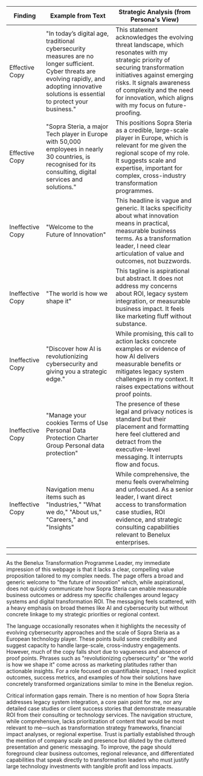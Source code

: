 | Finding          | Example from Text                                                                                      | Strategic Analysis (from Persona's View)                                                                                                                         |
| ---------------- | ---------------------------------------------------------------------------------------------------- | ---------------------------------------------------------------------------------------------------------------------------------------------------------------- |
| Effective Copy   | "In today’s digital age, traditional cybersecurity measures are no longer sufficient. Cyber threats are evolving rapidly, and adopting innovative solutions is essential to protect your business." | This statement acknowledges the evolving threat landscape, which resonates with my strategic priority of securing transformation initiatives against emerging risks. It signals awareness of complexity and the need for innovation, which aligns with my focus on future-proofing. |
| Effective Copy   | "Sopra Steria, a major Tech player in Europe with 50,000 employees in nearly 30 countries, is recognised for its consulting, digital services and solutions." | This positions Sopra Steria as a credible, large-scale player in Europe, which is relevant for me given the regional scope of my role. It suggests scale and expertise, important for complex, cross-industry transformation programmes. |
| Ineffective Copy | "Welcome to the Future of Innovation"                                                                 | This headline is vague and generic. It lacks specificity about what innovation means in practical, measurable business terms. As a transformation leader, I need clear articulation of value and outcomes, not buzzwords. |
| Ineffective Copy | "The world is how we shape it"                                                                        | This tagline is aspirational but abstract. It does not address my concerns about ROI, legacy system integration, or measurable business impact. It feels like marketing fluff without substance. |
| Ineffective Copy | "Discover how AI is revolutionizing cybersecurity and giving you a strategic edge."                   | While promising, this call to action lacks concrete examples or evidence of how AI delivers measurable benefits or mitigates legacy system challenges in my context. It raises expectations without proof points. |
| Ineffective Copy | "Manage your cookies Terms of Use Personal Data Protection Charter Group Personal data protection"    | The presence of these legal and privacy notices is standard but their placement and formatting here feel cluttered and detract from the executive-level messaging. It interrupts flow and focus. |
| Ineffective Copy | Navigation menu items such as "Industries," "What we do," "About us," "Careers," and "Insights"       | While comprehensive, the menu feels overwhelming and unfocused. As a senior leader, I want direct access to transformation case studies, ROI evidence, and strategic consulting capabilities relevant to Benelux enterprises. |

---

As the Benelux Transformation Programme Leader, my immediate impression of this webpage is that it lacks a clear, compelling value proposition tailored to my complex needs. The page offers a broad and generic welcome to "the future of innovation" which, while aspirational, does not quickly communicate how Sopra Steria can enable measurable business outcomes or address my specific challenges around legacy systems and digital transformation ROI. The messaging feels scattered, with a heavy emphasis on broad themes like AI and cybersecurity but without concrete linkage to my strategic priorities or regional context.

The language occasionally resonates when it highlights the necessity of evolving cybersecurity approaches and the scale of Sopra Steria as a European technology player. These points build some credibility and suggest capacity to handle large-scale, cross-industry engagements. However, much of the copy falls short due to vagueness and absence of proof points. Phrases such as "revolutionizing cybersecurity" or "the world is how we shape it" come across as marketing platitudes rather than actionable insights. For a role focused on quantifiable impact, I need explicit outcomes, success metrics, and examples of how their solutions have concretely transformed organizations similar to mine in the Benelux region.

Critical information gaps remain. There is no mention of how Sopra Steria addresses legacy system integration, a core pain point for me, nor any detailed case studies or client success stories that demonstrate measurable ROI from their consulting or technology services. The navigation structure, while comprehensive, lacks prioritization of content that would be most relevant to me—such as transformation strategy frameworks, financial impact analyses, or regional expertise. Trust is partially established through the mention of company scale and presence but diluted by the cluttered presentation and generic messaging. To improve, the page should foreground clear business outcomes, regional relevance, and differentiated capabilities that speak directly to transformation leaders who must justify large technology investments with tangible profit and loss impacts.